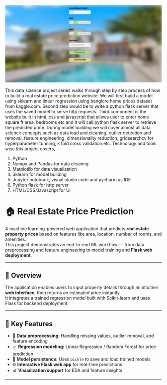 ![](BHP_website.PNG)

This data science project series walks through step by step process of how to build a real estate price prediction website. We will first build a model using sklearn and linear regression using banglore home prices dataset from kaggle.com. Second step would be to write a python flask server that uses the saved model to serve http requests. Third component is the website built in html, css and javascript that allows user to enter home square ft area, bedrooms etc and it will call python flask server to retrieve the predicted price. During model building we will cover almost all data science concepts such as data load and cleaning, outlier detection and removal, feature engineering, dimensionality reduction, gridsearchcv for hyperparameter tunning, k fold cross validation etc. Technology and tools wise this project covers,

1. Python
2. Numpy and Pandas for data cleaning
3. Matplotlib for data visualization
4. Sklearn for model building
5. Jupyter notebook, visual studio code and pycharm as IDE
6. Python flask for http server
7. HTML/CSS/Javascript for UI

# 🏠 Real Estate Price Prediction

A machine learning-powered web application that predicts **real estate property prices** based on features like area, location, number of rooms, and amenities.  
This project demonstrates an end-to-end ML workflow — from data preprocessing and feature engineering to model training and **Flask web deployment**.

---

## 🚀 Overview

The application enables users to input property details through an intuitive **web interface**, then returns an estimated price instantly.  
It integrates a trained regression model built with Scikit-learn and uses Flask for backend deployment.

---

## 🧠 Key Features

- 🧹 **Data preprocessing:** Handling missing values, outlier removal, and feature encoding  
- 📈 **Regression modeling:** Linear Regression / Random Forest for price prediction  
- 💾 **Model persistence:** Uses `pickle` to save and load trained models  
- 🌐 **Interactive Flask web app** for real-time predictions  
- 📊 **Visualization support** for EDA and feature insights  

---



